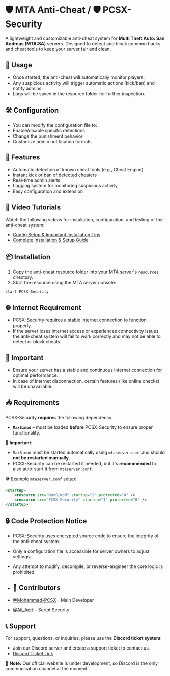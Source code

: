 # 🛡️ MTA Anti-Cheat / 🛡️ PCSX-Security

A lightweight and customizable anti-cheat system for **Multi Theft Auto: San Andreas (MTA:SA)** servers. Designed to detect and block common hacks and cheat tools to keep your server fair and clean.

## 🧩 Usage
- Once started, the anti-cheat will automatically monitor players.
- Any suspicious activity will trigger automatic actions (kick/ban) and notify admins.
- Logs will be saved in the resource folder for further inspection.

## 🛠️ Configuration

- You can modify the configuration file to:
- Enable/disable specific detections
- Change the punishment behavior
- Customize admin notification formats

## 🚀 Features

- Automatic detection of known cheat tools (e.g., Cheat Engine)
- Instant kick or ban of detected cheaters
- Real-time admin alerts
- Logging system for monitoring suspicious activity
- Easy configuration and extension

## 🎥 Video Tutorials

Watch the following videos for installation, configuration, and testing of the anti-cheat system:

- [Config Setup & Important Installation Tips](https://www.youtube.com/watch?v=4ASx2pXySEw)  
- [Complete Installation & Setup Guide](https://youtu.be/RCeeqCcdJF8)

## 📦 Installation

1. Copy the anti-cheat resource folder into your MTA server's `resources` directory.
2. Start the resource using the MTA server console:

```bash
start PCSX-Security
```

## 🌐 Internet Requirement

- PCSX-Security requires a stable internet connection to function properly.
- If the server loses internet access or experiences connectivity issues, the anti-cheat system will fail to work correctly and may not be able to detect or block cheats.

## 📌 Important

- Ensure your server has a stable and continuous internet connection for optimal performance.
- In case of internet disconnection, certain features (like online checks) will be unavailable.


## 📥 Requirements

PCSX-Security **requires** the following dependency:

- **`MaxSimod`** – must be loaded **before** PCSX-Security to ensure proper functionality.

📌 **Important:**

- `MaxSimod` must be started automatically using `mtaserver.conf` and should **not be restarted manually**.
- PCSX-Security can be restarted if needed, but it's **recommended** to also auto-start it from `mtaserver.conf`.

🛠 Example `mtaserver.conf` setup:

```xml
<startup>
    <resource src="MaxSimod" startup="1" protected="0" />
    <resource src="PCSX-Security" startup="1" protected="0" />
</startup>
```

## 🔒 Code Protection Notice
- PCSX-Security uses encrypted source code to ensure the integrity of the anti-cheat system.
- Only a configuration file is accessible for server owners to adjust settings.
- Any attempt to modify, decompile, or reverse-engineer the core logic is prohibited.

- ## 👥 Contributors

- [@Mohammad-PCSX](https://github.com/Mohammad-PCSX) – Main Developer
- [@Ali_Acrf](https://github.com/AliAcrf) – Script Security

## 📞 Support

For support, questions, or inquiries, please use the **Discord ticket system**:

- Join our Discord server and create a support ticket to contact us.
- [Discord Ticket Link](https://discord.gg/pt6KFdDqAS)

🔴 **Note:** Our official website is under development, so Discord is the only communication channel at the moment.
